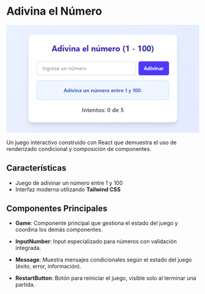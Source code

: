 # Adivina el Número

![Landing page](./src/assets/landing.png)

Un juego interactivo construido con React que demuestra el uso de renderizado condicional y composición de componentes.

## Características

- Juego de adivinar un número entre 1 y 100
- Interfaz moderna utilizando **Tailwind CSS**

## Componentes Principales

- **Game**: Componente principal que gestiona el estado del juego y coordina los demás componentes.

- **InputNumber**: Input especializado para números con validación integrada.

- **Message**: Muestra mensajes condicionales según el estado del juego (éxito, error, información).

- **RestartButton**: Botón para reiniciar el juego, visible solo al terminar una partida.


